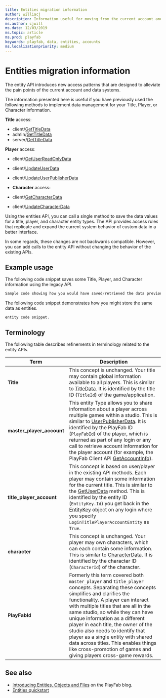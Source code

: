 ```yaml
---
title: Entities migration information
author: williacj 
description: Information useful for moving from the current account and data systems to PlayFab entities.
ms.author: cjwill
ms.date: 12/03/2019
ms.topic: article
ms.prod: playfab
keywords: playfab, data, entities, accounts
ms.localizationpriority: medium
---
```


# Entities migration information

The entity API introduces new access patterns that are designed to alleviate the pain points of the current account and data systems.

The information presented here is useful if you have previously used the following methods to implement data management for your Title, Player, or Character information.

**Title** access:

- client/[GetTitleData](xref:titleid.playfabapi.com.client.title-widedatamanagement.gettitledata)
- admin/[GetTitleData](xref:titleid.playfabapi.com.admin.title-widedatamanagement.gettitledata)
- server/[GetTitleData](xref:titleid.playfabapi.com.server.title-widedatamanagement.gettitledata)

**Player** access:

- client/[GetUserReadOnlyData](xref:titleid.playfabapi.com.client.playerdatamanagement.getuserreadonlydata)
- client/[UpdateUserData](xref:titleid.playfabapi.com.client.playerdatamanagement.updateuserdata)
- client/[UpdateUserPublisherData](xref:titleid.playfabapi.com.client.playerdatamanagement.updateuserpublisherdata)

- **Character** access:

- client/[GetCharacterData](xref:titleid.playfabapi.com.client.characterdata.getcharacterdata)
- client/[UpdateCharacterData](xref:titleid.playfabapi.com.client.characterdata.updatecharacterdata)

Using the entities API, you can call a single method to save the data values for a title, player, and character entity types. The API provides access rules that replicate and expand the current system behavior of custom data in a better interface.

In some regards, these changes are not backwards compatible. However, you can add calls to the entity API without changing the behavior of the existing APIs.

## Example usage

The following code snippet saves some Title, Player, and Character information using the legacy API. 

```csharp
Sample code showing how you would have saved/retrieved the data previously
```

The following code snippet demonstrates how you might store the same data as entities.

```charp
entity code snippet.
```

## Terminology

The following table describes refinements in terminology related to the entity APIs.

| Term  | Description  |
|---|---|
| **Title**  | This concept is unchanged. Your title may contain global information available to all players. This is similar to [TitleData](xref:titleid.playfabapi.com.client.title-widedatamanagement.gettitledata). It is identified by the title ID (`TitleId`) of the game/application.  |
| **master_player_account**  | This entity Type allows you to share information about a player across multiple games within a studio. This is similar to [UserPublisherData](xref:titleid.playfabapi.com.client.playerdatamanagement.getuserpublisherdata). It is identified by the PlayFab ID (`PlayFabId`) of the player, which is returned as part of any login or any call to retrieve account information for the player account (for example, the PlayFab Client API [GetAccountInfo](xref:titleid.playfabapi.com.client.accountmanagement.getaccountinfo)).  |
| **title_player_account**  | This concept is based on user/player in the existing API methods. Each player may contain some information for the current title. This is similar to the [GetUserData](xref:titleid.playfabapi.com.client.playerdatamanagement.getuserdata) method. This is identified by the entity ID (`EntityKey.Id`) you get back in the [EntityKey](xref:titleid.playfabapi.com.authentication.authentication.getentitytoken#entitykey) object on any login where you specify `LoginTitlePlayerAccountEntity` as `True`.  |
| **character**  |  This concept is unchanged. Your player may own characters, which can each contain some information. This is similar to [CharacterData](xref:titleid.playfabapi.com.client.characterdata.getcharacterdata). It is identified by the character ID (`CharacterId`) of the character. |
| **PlayFabId** | Formerly this term covered both `master_player` and `title_player` concepts. Separating these concepts simplifies and clarifies the functionality. A player can interact with multiple titles that are all in the same studio, so while they can have unique information as a different player in each title, the owner of the studio also needs to identify that player as a single entity with shared data across titles. This enables things like cross-promotion of games and giving players cross-game rewards.|

## See also

- [Introducing Entities, Objects and Files](https://blog.playfab.com/blog/introducing-entities-objects-and-files) on the PlayFab blog.
- [Entities quickstart](quickstart.md)
